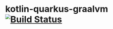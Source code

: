 # kotlin-quarkus-graalvm [![Build Status](https://travis-ci.org/konvio/kotlin-quarkus-graalvm.svg?branch=master)](https://travis-ci.org/konvio/kotlin-quarkus-graalvm)
